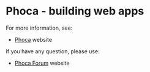 # Phoca - building web apps

For more information, see:
- [Phoca](https://www.phoca.cz) website

If you have any question, please use:
- [Phoca Forum](https://www.phoca.cz/forum) website
